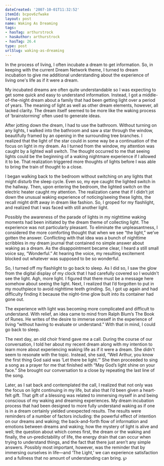 ```yaml
---
dateCreated: '2007-10-01T11:32:52'
itemId: bcpov6zfwake
layout: post
name: Waking As Dreaming
tags:
- hasTag: arthurstrock
- hasAuthor: arthurstrock
- hasTag: 26.4
type: post
urlSlug: waking-as-dreaming
---
```


In the process of living, I often incubate a dream to get information. So, in keeping with the current Dream Network theme, I turned to dream incubation to give me additional understanding about the experience of living one's life as if it were a dream. 

My incubated dreams are often quite understandable so I was expecting to get some quick and easy to understand information. Instead, I got a middle-of-the-night dream about a family that had been getting light over a period of years. The meaning of light as well as other dream elements, however, all lacked clarity. The dream itself seemed to be more like the waking process of ‘brainstorming’ often used to generate ideas. 

After jotting down the dream, I had to use the bathroom. Without turning on any lights, I walked into the bathroom and saw a star through the window, beautifully framed by an opening in the surrounding tree branches. I realized that the light of the star could in some way be a continuation of the focus on light in my dream. As I turned from the window, my attention was caught by a lighted wall switch. The thought occurred to me that seeing lights could be the beginning of a waking nightmare experience if I allowed it to be. That realization triggered more thoughts of lights before I was able to bring the train of thought to a close. 

I began walking back to the bedroom without switching on any lights that might disturb the sleep cycle. Even so, my eye caught the lighted switch in the hallway. Then, upon entering the bedroom, the lighted switch on the electric heater caught my attention. The realization came that if I didn’t jot down the unusual waking experience of noticing/seeing these lights, the recall might drift away in dream like fashion. So, I groped for my flashlight, and realized that I was faced with still another light. 

Possibly the awareness of the parade of lights in my nighttime waking moments had been initiated by the dream theme of collecting light. The experience was not particularly pleasant. To eliminate the unpleasantness, I considered the more comforting thought that when we see “the light,” we’ve gotten the answer. Conflicting with that idea was a bunch of nighttime scribbles in my dream journal that contained no simple answer about waking as a dream. As the disappointment became clear, I heard a still small voice say, “Wonderful.” At hearing the voice, my resulting excitement blocked out whatever was supposed to be so wonderful. 

So, I turned off my flashlight to go back to sleep. As I did so, I saw the glow from the digital display of my clock that I had carefully covered so I wouldn't see the light. Agh, more light. I figured that there must be a message here somehow about seeing the light. Next, I realized that I’d forgotten to put in my mouthpiece to avoid nighttime teeth grinding. So, I got up again and had difficulty finding it because the night-time glow built into its container had gone out. 

The experience with light was becoming more complicated and difficult to understand. With relief, an idea came to mind from Ralph Blum’s The Book of Runes. He writes of the desire to immerse oneself in the experience of living “without having to evaluate or understand.” With that in mind, I could go back to sleep. 

The next day, an old choir friend gave me a call. During the course of our conversation, I told her about my recent dream along with my intention to learn more about experiencing waking life as if it were a dream. She didn't seem to resonate with the topic. Instead, she said, “Well Arthur, you know the first thing God said was ‘Let there be light.’” She then proceeded to sing a song as a prayer for me that finished with “May God’s light shine on your face.” She brought our conversation to a close by repeating the last line of the song. 

Later, as I sat back and contemplated the call, I realized that not only was the focus on light continuing in my life, but also that I’d been given a heart-felt gift. That gift of a blessing was related to immersing myself in and being conscious of my waking and dreaming experiences. My dream incubation process that had been designed to more fully understand waking as if one is in a dream certainly yielded unexpected results. The results were reminders of a number of factors including: the powerful effect of intention on our dreams and waking; the back-and-forth flow of information and emotions between dreams and waking; how the mystery of light is alive and well; the question about which comes first, the dream or the waking and finally, the un-predictability of life, the energy drain that can occur when trying to understand things, and the fact that there just aren’t any simple answers. Possibly most important, however, was the reminder that by immersing ourselves in life—and ‘The Light,’ we can experience satisfaction and a fullness that no amount of understanding can bring. ℘
















